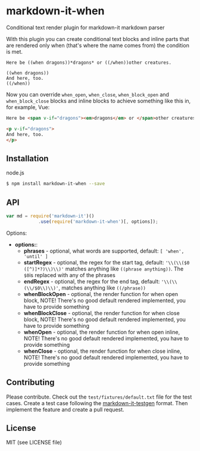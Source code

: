 # markdown-it-when
Conditional text render plugin for markdown-it markdown parser

With this plugin you can create conditional text blocks and inline parts that are rendered only when (that's where the name comes from) the condition is met.

```
Here be ((when dragons))*dragons* or ((/when))other creatures.

((when dragons))
And here, too.
((/when))
```

Now you can override `when_open`, `when_close`, `when_block_open` and `when_block_close` blocks and inline blocks to achieve something like this in, for example, Vue:
```html
Here be <span v-if="dragons"><em>dragons</em> or </span>other creatures.

<p v-if="dragons">
And here, too.
</p>
```

## Installation
node.js
```bash
$ npm install markdown-it-when --save
```

## API
```js
var md = require('markdown-it')()
            .use(require('markdown-it-when')[, options]);
```

Options:
- __options:__:
    - __phrases__ - optional, what words are supported, default: `[ 'when', 'until' ]`
    - __startRegex__ - optional, the regex for the start tag, default: `'\\(\\($0 ([^)]*?)\\)\\)'` matches anything like `((phrase anything))`. The `$0`is replaced with any of the phrases
    - __endRegex__ - optional, the regex for the end tag, default: `'\\(\\(\\/$0\\)\\)'`, matches anything like `((/phrase))`
    - __whenBlockOpen__ - optional, the render function for when open block, NOTE! There's no good default rendered implemented, you have to provide something
    - __whenBlockClose__ - optional, the render function for when close block, NOTE! There's no good default rendered implemented, you have to provide something
    - __whenOpen__ - optional, the render function for when open inline, NOTE! There's no good default rendered implemented, you have to provide something
    - __whenClose__ - optional, the render function for when close inline, NOTE! There's no good default rendered implemented, you have to provide something

## Contributing
Please contribute. Check out the `test/fixtures/default.txt` file for the test cases. Create a test case following the [markdown-it-testgen](https://github.com/markdown-it/markdown-it-testgen) format. Then implement the feature and create a pull request.
    
## License
 MIT (see LICENSE file)
